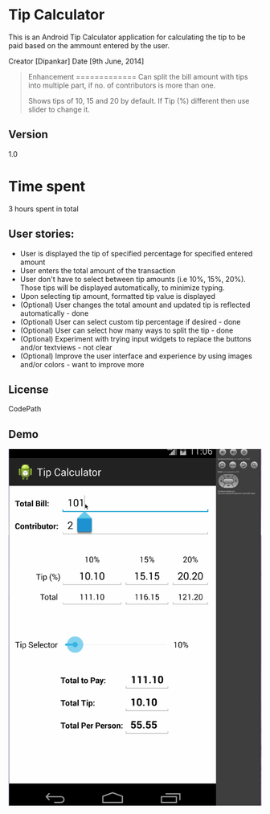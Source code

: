 Tip Calculator
=========

This is an Android Tip Calculator application for calculating the tip to be paid based on the ammount entered by the user.

Creator [Dipankar]  Date [9th June, 2014]

> Enhancement
=============
>Can split the bill amount with tips into multiple part, if no. of contributors is more than one.
>
>Shows tips of 10, 15 and 20 by default. If Tip (%) different then use slider to change it.

Version
----
1.0


Time spent
==
3 hours spent in total

User stories:
-----------
* User is displayed the tip of specified percentage for specified entered amount
* User enters the total amount of the transaction
* User don't have to select between tip amounts (i.e 10%, 15%, 20%). Those tips will be displayed automatically, to minimize typing.
* Upon selecting tip amount, formatted tip value is displayed
* (Optional) User changes the total amount and updated tip is reflected automatically - done
* (Optional) User can select custom tip percentage if desired - done
* (Optional) User can select how many ways to split the tip - done
* (Optional) Experiment with trying input widgets to replace the buttons and/or textviews - not clear
* (Optional) Improve the user interface and experience by using images and/or colors - want to improve more

License
----
CodePath

Demo
---
![Tip Calculator Demo](https://github.com/dipTech/AndroidDev/blob/master/DipTipsCalculator/DipTipCalculator.gif)
